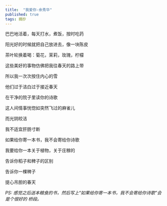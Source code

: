 ```yaml
---
title:  "我爱你-余秀华"
published: true
tags: 摘抄
---
```


巴巴地活着，每天打水，煮饭，按时吃药

阳光好的时候就把自己放进去，像一块陈皮

茶叶轮换着喝：菊花，茉莉，玫瑰，柠檬

这些美好的事物仿佛把我往春天的路上带

所以我一次次按住内心的雪

他们过于洁白过于接近春天

在干净的院子里读你的诗歌

这人间情事恍惚如突然飞过的麻雀儿

而光阴皎洁

我不适宜肝肠寸断

如果给你寄一本书，我不会寄给你诗歌

我要给你一本关于植物，关于庄稼的

告诉你稻子和稗子的区别

告诉你一棵稗子

提心吊胆的春天

*PS: 感觉之后送本粮食的书，然后写上“如果给你寄一本书，我不会寄给你诗歌”会是个很好的
桥段。*
